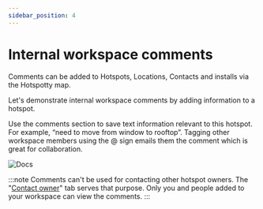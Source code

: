 ```yaml
---
sidebar_position: 4
---
```


# Internal workspace comments

Comments can be added to Hotspots, Locations, Contacts and installs via the Hotspotty map.

Let's demonstrate internal workspace comments by adding information to a hotspot.

Use the comments section to save text information relevant to this hotspot. For example, “need to move from window to rooftop”. Tagging other workspace members using the @ sign emails them the comment which is great for collaboration.

![Docs](/img/getting-started/internal-comments.png)

:::note
Comments can't be used for contacting other hotspot owners. The "[Contact owner](../Team%20&%20Community%20Collaboration/contact-hotspot-owners)" tab serves that purpose. Only you and people added to your workspace can view the comments.
:::
